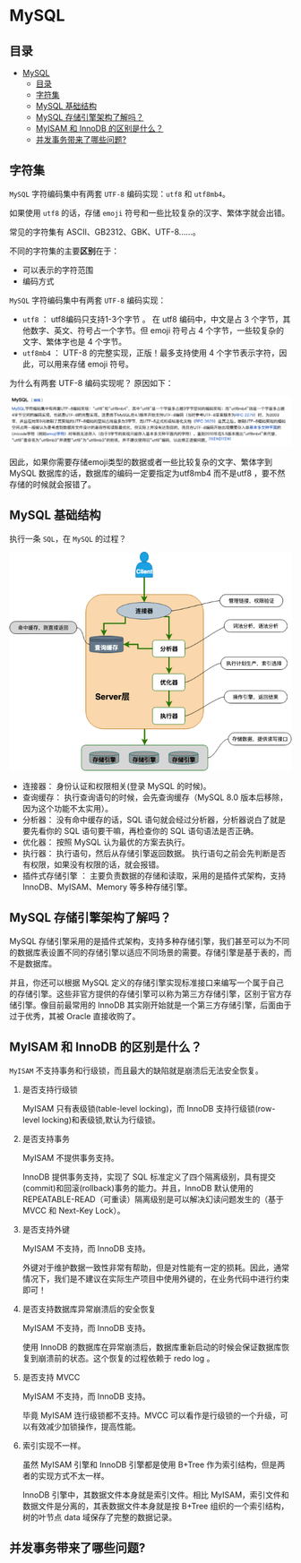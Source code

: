 # MySQL

## 目录

- [MySQL](#mysql)
  - [目录](#目录)
  - [字符集](#字符集)
  - [MySQL 基础结构](#mysql-基础结构)
  - [MySQL 存储引擎架构了解吗？](#mysql-存储引擎架构了解吗)
  - [MyISAM 和 InnoDB 的区别是什么？](#myisam-和-innodb-的区别是什么)
  - [并发事务带来了哪些问题?](#并发事务带来了哪些问题)

## 字符集

`MySQL` 字符编码集中有两套 `UTF-8` 编码实现：`utf8` 和 `utf8mb4`。

如果使用 `utf8` 的话，存储 `emoji` 符号和一些比较复杂的汉字、繁体字就会出错。

常见的字符集有 ASCII、GB2312、GBK、UTF-8......。

不同的字符集的主要**区别**在于：

- 可以表示的字符范围
- 编码方式

`MySQL` 字符编码集中有两套 `UTF-8` 编码实现：

- `utf8` ： utf8编码只支持1-3个字节 。 在 utf8 编码中，中文是占 3 个字节，其他数字、英文、符号占一个字节。但 emoji 符号占 4 个字节，一些较复杂的文字、繁体字也是 4 个字节。
- `utf8mb4` ： UTF-8 的完整实现，正版！最多支持使用 4 个字节表示字符，因此，可以用来存储 emoji 符号。

为什么有两套 UTF-8 编码实现呢？ 原因如下：

![](./image/image-20211008164542347.png)

因此，如果你需要存储emoji类型的数据或者一些比较复杂的文字、繁体字到 MySQL 数据库的话，数据库的编码一定要指定为utf8mb4 而不是utf8 ，要不然存储的时候就会报错了。

## MySQL 基础结构

执行一条 `SQL`，在 `MySQL` 的过程？

![](./13526879-3037b144ed09eb88.png)

- 连接器： 身份认证和权限相关(登录 MySQL 的时候)。
- 查询缓存： 执行查询语句的时候，会先查询缓存（MySQL 8.0 版本后移除，因为这个功能不太实用）。
- 分析器： 没有命中缓存的话，SQL 语句就会经过分析器，分析器说白了就是要先看你的 SQL 语句要干嘛，再检查你的 SQL 语句语法是否正确。
- 优化器： 按照 MySQL 认为最优的方案去执行。
- 执行器： 执行语句，然后从存储引擎返回数据。 执行语句之前会先判断是否有权限，如果没有权限的话，就会报错。
- 插件式存储引擎 ： 主要负责数据的存储和读取，采用的是插件式架构，支持 InnoDB、MyISAM、Memory 等多种存储引擎。

## MySQL 存储引擎架构了解吗？

MySQL 存储引擎采用的是插件式架构，支持多种存储引擎，我们甚至可以为不同的数据库表设置不同的存储引擎以适应不同场景的需要。存储引擎是基于表的，而不是数据库。

并且，你还可以根据 MySQL 定义的存储引擎实现标准接口来编写一个属于自己的存储引擎。这些非官方提供的存储引擎可以称为第三方存储引擎，区别于官方存储引擎。像目前最常用的 InnoDB 其实刚开始就是一个第三方存储引擎，后面由于过于优秀，其被 Oracle 直接收购了。

## MyISAM 和 InnoDB 的区别是什么？

`MyISAM` 不支持事务和行级锁，而且最大的缺陷就是崩溃后无法安全恢复。

1. 是否支持行级锁

    MyISAM 只有表级锁(table-level locking)，而 InnoDB 支持行级锁(row-level locking)和表级锁,默认为行级锁。

2. 是否支持事务

    MyISAM 不提供事务支持。

    InnoDB 提供事务支持，实现了 SQL 标准定义了四个隔离级别，具有提交(commit)和回滚(rollback)事务的能力。并且，InnoDB 默认使用的 REPEATABLE-READ（可重读）隔离级别是可以解决幻读问题发生的（基于 MVCC 和 Next-Key Lock）。

3. 是否支持外键

    MyISAM 不支持，而 InnoDB 支持。

    外键对于维护数据一致性非常有帮助，但是对性能有一定的损耗。因此，通常情况下，我们是不建议在实际生产项目中使用外键的，在业务代码中进行约束即可！

4. 是否支持数据库异常崩溃后的安全恢复

    MyISAM 不支持，而 InnoDB 支持。

    使用 InnoDB 的数据库在异常崩溃后，数据库重新启动的时候会保证数据库恢复到崩溃前的状态。这个恢复的过程依赖于 redo log 。

5. 是否支持 MVCC

    MyISAM 不支持，而 InnoDB 支持。

    毕竟 MyISAM 连行级锁都不支持。MVCC 可以看作是行级锁的一个升级，可以有效减少加锁操作，提高性能。

6. 索引实现不一样。

    虽然 MyISAM 引擎和 InnoDB 引擎都是使用 B+Tree 作为索引结构，但是两者的实现方式不太一样。

    InnoDB 引擎中，其数据文件本身就是索引文件。相比 MyISAM，索引文件和数据文件是分离的，其表数据文件本身就是按 B+Tree 组织的一个索引结构，树的叶节点 data 域保存了完整的数据记录。

## 并发事务带来了哪些问题?


